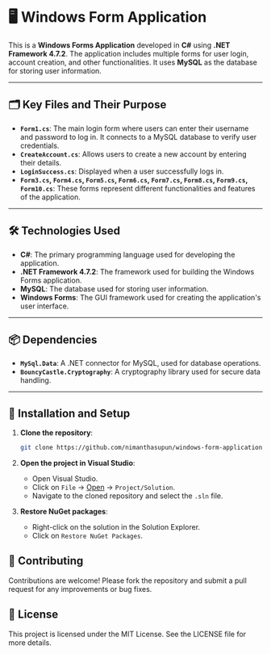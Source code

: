 # 🖥️ Windows Form Application

This is a **Windows Forms Application** developed in **C#** using **.NET Framework 4.7.2**. The application includes multiple forms for user login, account creation, and other functionalities. It uses **MySQL** as the database for storing user information.

---

## 🗂️ Key Files and Their Purpose

- **`Form1.cs`**: The main login form where users can enter their username and password to log in. It connects to a MySQL database to verify user credentials.
- **`CreateAccount.cs`**: Allows users to create a new account by entering their details.
- **`LoginSuccess.cs`**: Displayed when a user successfully logs in.
- **`Form3.cs`, `Form4.cs`, `Form5.cs`, `Form6.cs`, `Form7.cs`, `Form8.cs`, `Form9.cs`, `Form10.cs`**: These forms represent different functionalities and features of the application.

---

## 🛠️ Technologies Used

- **C#**: The primary programming language used for developing the application.
- **.NET Framework 4.7.2**: The framework used for building the Windows Forms application.
- **MySQL**: The database used for storing user information.
- **Windows Forms**: The GUI framework used for creating the application's user interface.

---

## 📦 Dependencies

- **`MySql.Data`**: A .NET connector for MySQL, used for database operations.
- **`BouncyCastle.Cryptography`**: A cryptography library used for secure data handling.

---

## 🚀 Installation and Setup

1. **Clone the repository**:
   ```sh
   git clone https://github.com/nimanthasupun/windows-form-application.git

2. **Open the project in Visual Studio**:
    - Open Visual Studio.
    - Click on `File` -> [Open](http://_vscodecontentref_/34) -> `Project/Solution`.
    - Navigate to the cloned repository and select the `.sln` file.

3. **Restore NuGet packages**:
    - Right-click on the solution in the Solution Explorer.
    - Click on `Restore NuGet Packages`.

## 🤝 Contributing

Contributions are welcome! Please fork the repository and submit a pull request for any improvements or bug fixes.

## 📄 License

This project is licensed under the MIT License. See the LICENSE file for more details.
